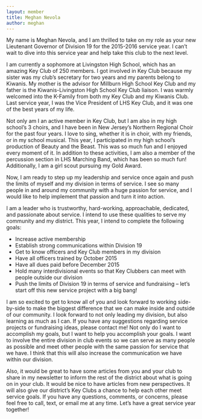 ```yaml
---
layout: member
title: Meghan Nevola
author: meghan
---
```


My name is Meghan Nevola, and I am thrilled to take on my role as your new Lieutenant Governor of Division 19 for the 2015-2016 service year. I can’t wait to dive into this service year and help take this club to the next level.

I am currently a sophomore at Livingston High School, which has an amazing Key Club of 250 members. I got involved in Key Club because my sister was my club’s secretary for two years and my parents belong to Kiwanis. My mother is the advisor for Millburn High School Key Club and my father is the Kiwanis-Livingston High School Key Club liaison. I was warmly welcomed into the K-Family from both my Key Club and my Kiwanis Club. Last service year, I was the Vice President of LHS Key Club, and it was one of the best years of my life.

Not only am I an active member in Key Club, but I am also in my high school’s 3 choirs, and I have been in New Jersey’s Northern Regional Choir for the past four years. I love to sing, whether it is in choir, with my friends, or in my school musical. This year, I participated in my high school’s production of Beauty and the Beast. This was so much fun and I enjoyed every moment of it. In addition to these activities, I am also a member of the percussion section in LHS Marching Band, which has been so much fun! Additionally, I am a girl scout pursuing my Gold Award. 

Now, I am ready to step up my leadership and service once again and push the limits of myself and my division in terms of service. I see so many people in and around my community with a huge passion for service, and I would like to help implement that passion and turn it into action. 

I am a leader who is trustworthy, hard-working, approachable, dedicated, and passionate about service. I intend to use these qualities to serve my community and my district. This year, I intend to complete the following goals:

- Increase active membership
- Establish strong communications within Division 19
- Get to know officers and Key Club members in my division 
- Have all officers trained by October 2015
- Have all dues paid before December 2015
- Hold many interdivisional events so that Key Clubbers can meet with people outside our division
- Push the limits of Division 19 in terms of service and fundraising – let’s start off this new service project with a big bang!

I am so excited to get to know all of you and look forward to working side-by-side to make the biggest difference that we can make inside and outside of our community. I look forward to not only leading my division, but also learning as much as I can. If you have any suggestions regarding service projects or fundraising ideas, please contact me! Not only do I want to accomplish my goals, but I want to help you accomplish your goals. I want to involve the entire division in club events so we can serve as many people as possible and meet other people with the same passion for service that we have. I think that this will also increase the communication we have within our division. 

Also, it would be great to have some articles from you and your club to share in my newsletter to inform the rest of the district about what is going on in your club. It would be nice to have articles from new perspectives. It will also give our district’s Key Clubs a chance to help each other meet service goals. 
If you have any questions, comments, or concerns, please feel free to call, text, or email me at any time. Let’s have a great service year together!
